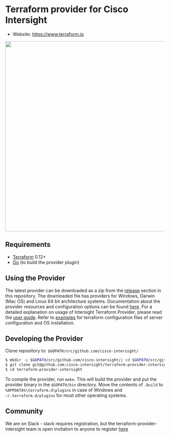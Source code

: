 # Terraform provider for Cisco Intersight

- Website: https://www.terraform.io

<img src="https://cdn.rawgit.com/hashicorp/terraform-website/master/content/source/assets/images/logo-hashicorp.svg" width="600px">

## Requirements

- [Terraform](https://www.terraform.io/downloads.html) 0.12+
- [Go](https://golang.org/doc/install) (to build the provider plugin)

## Using the Provider

The latest provider can be downloaded as a zip from the [release](https://github.com/cisco-intersight/terraform-provider-intersight/releases)
section in this repository. The downloaded file has providers for Windows, Darwin (Mac OS) and Linux 64 bit architecture
systems.
Documentation about the provider resources and configuration options can be found
[here](https://github.com/cisco-intersight/terraform-provider-intersight/tree/master/website/docs).
For a detailed explanation on usage of Intersight Terraform Provider, please read the
[user guide](https://github.com/cisco-intersight/terraform-provider-intersight/blob/master/USERGUIDE.md).
Refer to [examples](https://github.com/cisco-intersight/terraform-provider-intersight/tree/master/examples)
for terraform configuration files of server configuration and OS installation.

## Developing the Provider

Clone repository to: `$GOPATH/src/github.com/cisco-intersight/`
```sh
$ mkdir -p $GOPATH/src/github.com/cisco-intersight/; cd $GOPATH/src/github.com/cisco-intersight/
$ git clone git@github.com:cisco-intersight/terraform-provider-intersight.git
$ cd terraform-provider-intersight
```

To compile the provider, run `make`. This will build the provider and put the provider binary in the `$GOPATH/bin` directory.
Move the contents of ```.build``` to `%APPDATA%\terraform.d\plugins` in case of Windows and
`~/.terraform.d/plugins` for most other operating systems.

## Community
We are on Slack - slack requires registration, but the terraform-provider-intersight team is open invitation to anyone
to register
[here](https://join.slack.com/t/cisco-intersight/shared_invite/enQtNzYzODk5MzMzNDE1LTAxNzA5YmIwYzEwN2JiODMwMmEzODYyNzg1MDQ4MGY0NmFmNTNiNGYxMTZhNjE4MWQzMTRiMmFlZGFhY2QyMWQ)
